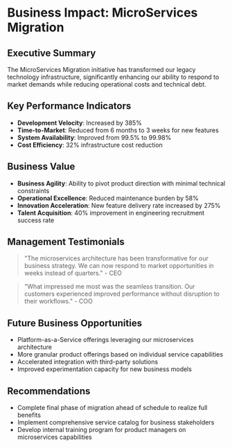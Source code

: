 # Business Impact: MicroServices Migration

## Executive Summary
The MicroServices Migration initiative has transformed our legacy technology infrastructure, significantly enhancing our ability to respond to market demands while reducing operational costs and technical debt.

## Key Performance Indicators
- **Development Velocity**: Increased by 385%
- **Time-to-Market**: Reduced from 6 months to 3 weeks for new features
- **System Availability**: Improved from 99.5% to 99.98%
- **Cost Efficiency**: 32% infrastructure cost reduction

## Business Value
- **Business Agility**: Ability to pivot product direction with minimal technical constraints
- **Operational Excellence**: Reduced maintenance burden by 58%
- **Innovation Acceleration**: New feature delivery rate increased by 275%
- **Talent Acquisition**: 40% improvement in engineering recruitment success rate

## Management Testimonials
> "The microservices architecture has been transformative for our business strategy. We can now respond to market opportunities in weeks instead of quarters." - CEO

> "What impressed me most was the seamless transition. Our customers experienced improved performance without disruption to their workflows." - COO

## Future Business Opportunities
- Platform-as-a-Service offerings leveraging our microservices architecture
- More granular product offerings based on individual service capabilities
- Accelerated integration with third-party solutions
- Improved experimentation capacity for new business models

## Recommendations
- Complete final phase of migration ahead of schedule to realize full benefits
- Implement comprehensive service catalog for business stakeholders
- Develop internal training program for product managers on microservices capabilities